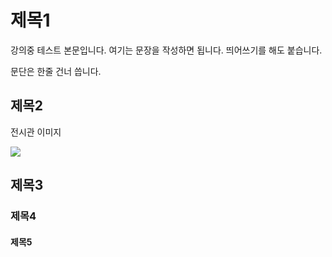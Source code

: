 # 제목1

강의중 테스트 본문입니다. 여기는 문장을 작성하면 됩니다.
띄어쓰기를 해도 붙습니다.

문단은 한줄 건너 씁니다.


## 제목2

전시관 이미지

![](https://imgnews.pstatic.net/image/001/2021/05/12/AKR20210512118200052_01_i_P4_20210512150716876.jpg?type=w647)

## 제목3

### 제목4

#### 제목5
 
